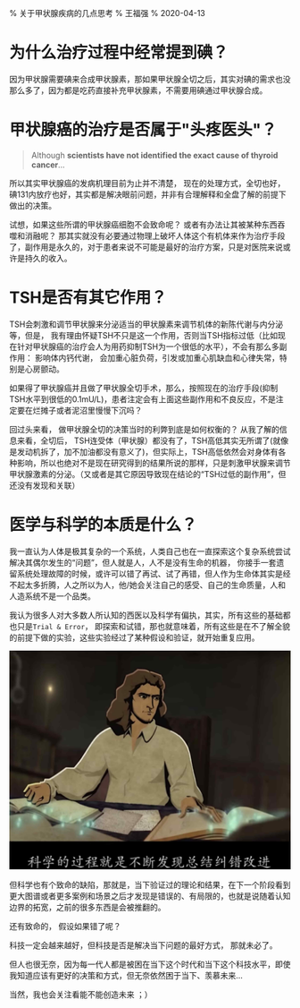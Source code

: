 % 关于甲状腺疾病的几点思考
% 王福强
% 2020-04-13

# 为什么治疗过程中经常提到碘？
因为甲状腺需要碘来合成甲状腺素，那如果甲状腺全切之后，其实对碘的需求也没那么多了，因为都是吃药直接补充甲状腺素，不需要用碘通过甲状腺合成。

# 甲状腺癌的治疗是否属于"头疼医头"？

> Although **scientists have not identified the exact cause of thyroid cancer**...

所以其实甲状腺癌的发病机理目前为止并不清楚， 现在的处理方式，全切也好，碘131内放疗也好，其实都是解决眼前问题，并非有合理解释和全盘了解的前提下做出的决策。 

试想，如果这些所谓的甲状腺癌细胞不会致命呢？ 或者有办法让其被某种东西吞噬和消融呢？ 那其实就没有必要通过物理上破坏人体这个有机体来作为治疗手段了，副作用是永久的，对于患者来说不可能是最好的治疗方案，只是对医院来说或许是持久的收入。

# TSH是否有其它作用？

TSH会刺激和调节甲状腺来分泌适当的甲状腺素来调节机体的新陈代谢与内分泌等，但是， 我有理由怀疑TSH不只是这一个作用，否则当TSH指标过低（比如现在针对甲状腺癌的治疗会人为用药抑制TSH为一个很低的水平），不会有那么多副作用： 影响体内钙代谢， 会加重心脏负荷，引发或加重心肌缺血和心律失常，特别是心房颤动。

如果得了甲状腺癌并且做了甲状腺全切手术，那么，按照现在的治疗手段(抑制TSH水平到很低的0.1mU/L)，患者注定会有上面这些副作用和不良反应，不是注定要在烂摊子或者泥沼里慢慢下沉吗？  

回过头来看， 做甲状腺全切的决策当时的利弊到底是如何权衡的？ 从我了解的信息来看，全切后， TSH连受体（甲状腺）都没有了，TSH高低其实无所谓了(就像是发动机拆了，加不加油都没有意义了)，但实际上，TSH高低依然会对身体有各种影响，所以也绝对不是现在研究得到的结果所说的那样，只是刺激甲状腺来调节甲状腺激素的分泌。（又或者是其它原因导致现在结论的“TSH过低的副作用”，但还没有发现和关联）

# 医学与科学的本质是什么？​

我一直认为人体是极其复杂的一个系统，人类自己也在一直探索这个复杂系统尝试解决其偶尔发生的“问题”，但人就是人，人不是没有生命的机器， 你接手一套遗留系统处理故障的时候，或许可以错了再试、试了再错，但人作为生命体其实是经不起太多折腾，人之所以为人，他/她会关注自己的感受、自己的生命质量，人和人造系统不是一个品类。

我认为很多人对大多数人所认知的西医以及科学有偏执，其实，所有这些的基础都也只是`Trial & Error`， 即探索和试错，那也就意味着，所有这些是在不了解全貌的前提下做的实验，这些实验经过了某种假设和验证，就开始重复应用。 

![](images/science_process.jpg)

但科学也有个致命的缺陷，那就是，当下验证过的理论和结果，在下一个阶段看到更大图谱或者更多案例和场景之后才发现是错误的、有局限的，也就是说随着认知边界的拓宽，之前的很多东西是会被推翻的。

还有致命的， 假设如果错了呢？

科技一定会越来越好，但科技是否是解决当下问题的最好方式， 那就未必了。

但人也很无奈，因为每一代人都是被困在当下这个时代和当下这个科技水平，即使我知道应该有更好的决策和方式，但无奈依然困于当下、羡慕未来...

当然，我也会关注看能不能创造未来 ；）




